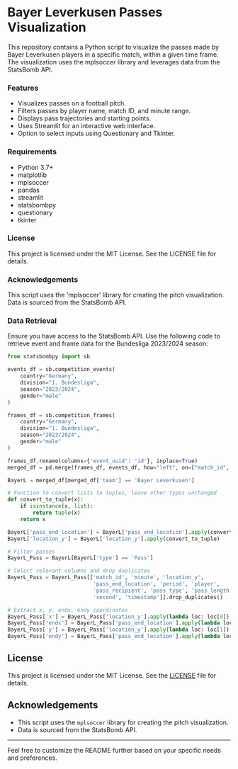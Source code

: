 # Bayer Leverkusen Passes Visualization
This repository contains a Python script to visualize the passes made by Bayer Leverkusen players in a specific match, within a given time frame. The visualization uses the mplsoccer library and leverages data from the StatsBomb API.

### Features
* Visualizes passes on a football pitch.
* Filters passes by player name, match ID, and minute range.
* Displays pass trajectories and starting points.
* Uses Streamlit for an interactive web interface.
* Option to select inputs using Questionary and Tkinter.

### Requirements
* Python 3.7+
* matplotlib
* mplsoccer
* pandas
* streamlit
* statsbombpy
* questionary
* tkinter

### License
This project is licensed under the MIT License. See the LICENSE file for details.

### Acknowledgements
This script uses the 'mplsoccer' library for creating the pitch visualization.
Data is sourced from the StatsBomb API.


### Data Retrieval

Ensure you have access to the StatsBomb API. Use the following code to retrieve event and frame data for the Bundesliga 2023/2024 season:

```python
from statsbombpy import sb

events_df = sb.competition_events(
    country="Germany",
    division="1. Bundesliga",
    season="2023/2024",
    gender="male"
)

frames_df = sb.competition_frames(
    country="Germany",
    division="1. Bundesliga",
    season="2023/2024",
    gender="male"
)

frames_df.rename(columns={'event_uuid': 'id'}, inplace=True)
merged_df = pd.merge(frames_df, events_df, how="left", on=["match_id", "id"])

BayerL = merged_df[merged_df['team'] == 'Bayer Leverkusen']

# Function to convert lists to tuples, leave other types unchanged
def convert_to_tuple(x):
    if isinstance(x, list):
        return tuple(x)
    return x

BayerL['pass_end_location'] = BayerL['pass_end_location'].apply(convert_to_tuple)
BayerL['location_y'] = BayerL['location_y'].apply(convert_to_tuple)

# Filter passes
BayerL_Pass = BayerL[BayerL['type'] == 'Pass']

# Select relevant columns and drop duplicates
BayerL_Pass = BayerL_Pass[['match_id', 'minute', 'location_y', 
                           'pass_end_location', 'period', 'player', 
                           'pass_recipient', 'pass_type', 'pass_length',
                           'second', 'timestamp']].drop_duplicates()

# Extract x, y, endx, endy coordinates
BayerL_Pass['x'] = BayerL_Pass['location_y'].apply(lambda loc: loc[0])
BayerL_Pass['endx'] = BayerL_Pass['pass_end_location'].apply(lambda loc: loc[0])
BayerL_Pass['y'] = BayerL_Pass['location_y'].apply(lambda loc: loc[1])
BayerL_Pass['endy'] = BayerL_Pass['pass_end_location'].apply(lambda loc: loc[1])
```

## License

This project is licensed under the MIT License. See the [LICENSE](LICENSE) file for details.

## Acknowledgements

- This script uses the `mplsoccer` library for creating the pitch visualization.
- Data is sourced from the StatsBomb API.

---

Feel free to customize the README further based on your specific needs and preferences.
